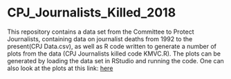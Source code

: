 # CPJ_Journalists_Killed_2018
This repository contains a data set from the Committee to Protect Journalists, containing data on journalist deaths from 1992 to the present(CPJ Data.csv), as well as R code written to generate a number of plots from the data (CPJ Journalists killed code KMVC.R). The plots can be generated by loading the data set in RStudio and running the code. One can also look at the plots at this link:
[here](https://www.dropbox.com/sh/dpovikpfrx9xjwa/AAANrd8lRA8Ehh2Be4EIhb5va?dl=0)
